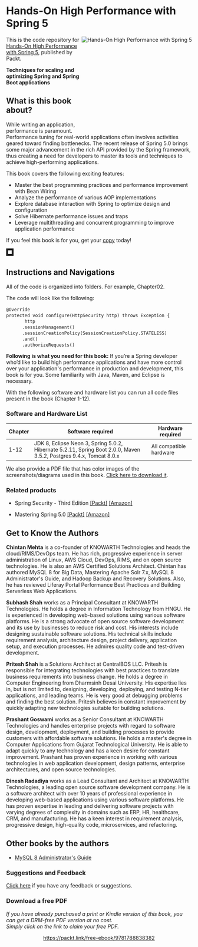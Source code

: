 # Hands-On High Performance with Spring 5

<a href="https://www.packtpub.com/application-development/hands-high-performance-spring?utm_source=github&utm_medium=repository&utm_campaign=9781788838382"><img src="https://raw.githubusercontent.com/PacktPublishing/Hands-On-High-Performance-with-Spring-5/master/cover.png" alt="Hands-On High Performance with Spring 5" height="256px" align="right"></a>

This is the code repository for [Hands-On High Performance with Spring 5](https://www.packtpub.com/application-development/hands-high-performance-spring?utm_source=github&utm_medium=repository&utm_campaign=9781788838382), published by Packt.

**Techniques for scaling and optimizing Spring and Spring Boot applications**

## What is this book about?
While writing an application, performance is paramount. Performance tuning for real-world applications often involves activities geared toward finding bottlenecks. The recent release of Spring 5.0 brings some major advancement in the rich API provided by the Spring framework, thus creating a need for developers to master its tools and techniques to achieve high-performing applications.

This book covers the following exciting features:
* Master the best programming practices and performance improvement with Bean Wiring
* Analyze the performance of various AOP implementations
* Explore database interaction with Spring to optimize design and configuration
* Solve Hibernate performance issues and traps
* Leverage multithreading and concurrent programming to improve application performance

If you feel this book is for you, get your [copy](https://www.amazon.com/dp/1788838386) today!

<a href="https://www.packtpub.com/?utm_source=github&utm_medium=banner&utm_campaign=GitHubBanner"><img src="https://raw.githubusercontent.com/PacktPublishing/GitHub/master/GitHub.png" 
alt="https://www.packtpub.com/" border="5" /></a>


## Instructions and Navigations
All of the code is organized into folders. For example, Chapter02.

The code will look like the following:
```
@Override
protected void configure(HttpSecurity http) throws Exception {
       http
      .sessionManagement()
      .sessionCreationPolicy(SessionCreationPolicy.STATELESS)
      .and()
      .authorizeRequests()
```

**Following is what you need for this book:**
If you’re a Spring developer who’d like to build high performance applications and have more control over your application's performance in production and development, this book is for you. Some familiarity with Java, Maven, and Eclipse is necessary.	

With the following software and hardware list you can run all code files present in the book (Chapter 1-12).

### Software and Hardware List

| Chapter  | Software required                   | Hardware required                        |
| -------- | ------------------------------------| -----------------------------------|
| 1-12        | JDK 8, Eclipse Neon 3, Spring 5.0.2, Hibernate 5.2.11, Spring Boot 2.0.0, Maven 3.5.2, Postgres 9.4.x, Tomcat 8.0.x| All compatible hardware |


We also provide a PDF file that has color images of the screenshots/diagrams used in this book. [Click here to download it](https://www.packtpub.com/sites/default/files/downloads/HandsOnHighPerformancewithSpring5_ColorImages.pdf).

### Related products <Paste books from the Other books you may enjoy section>
* Spring Security - Third Edition [[Packt]](https://www.packtpub.com/application-development/spring-security-third-edition?utm_source=github&utm_medium=repository&utm_campaign=9781787129511) [[Amazon]](https://www.amazon.com/dp/1787129519)

* Mastering Spring 5.0 [[Packt]](https://www.packtpub.com/application-development/mastering-spring-50?utm_source=github&utm_medium=repository&utm_campaign=9781787123175) [[Amazon]](https://www.amazon.com/dp/1787123170)

## Get to Know the Authors
**Chintan Mehta**
is a co-founder of KNOWARTH Technologies and heads the cloud/RIMS/DevOps team. He has rich, progressive experience in server administration of Linux, AWS Cloud, DevOps, RIMS, and on open source technologies. He is also an AWS Certified Solutions Architect. Chintan has authored MySQL 8 for Big Data, Mastering Apache Solr 7.x, MySQL 8 Administrator's Guide, and Hadoop Backup and Recovery Solutions. Also, he has reviewed Liferay Portal Performance Best Practices and Building Serverless Web Applications.

**Subhash Shah**
works as a Principal Consultant at KNOWARTH Technologies. He holds a degree in Information Technology from HNGU. He is experienced in developing web-based solutions using various software platforms. He is a strong advocate of open source software development and its use by businesses to reduce risk and cost. His interests include designing sustainable software solutions. His technical skills include requirement analysis, architecture design, project delivery, application setup, and execution processes. He admires quality code and test-driven development.

**Pritesh Shah**
is a Solutions Architect at CentralBOS LLC. Pritesh is responsible for integrating technologies with best practices to translate business requirements into business change. He holds a degree in Computer Engineering from Dharmsinh Desai University. His expertise lies in, but is not limited to, designing, developing, deploying, and testing N-tier applications, and leading teams. He is very good at debugging problems and finding the best solution. Pritesh believes in constant improvement by quickly adapting new technologies suitable for building solutions.

**Prashant Goswami**
works as a Senior Consultant at KNOWARTH Technologies and handles enterprise projects with regard to software design, development, deployment, and building processes to provide customers with affordable software solutions. He holds a master's degree in Computer Applications from Gujarat Technological University. He is able to adapt quickly to any technology and has a keen desire for constant improvement. Prashant has proven experience in working with various technologies in web application development, design patterns, enterprise architectures, and open source technologies.

**Dinesh Radadiya**
works as a Lead Consultant and Architect at KNOWARTH Technologies, a leading open source software development company. He is a software architect with over 10 years of professional experience in developing web-based applications using various software platforms. He has proven expertise in leading and delivering software projects with varying degrees of complexity in domains such as ERP, HR, healthcare, CRM, and manufacturing. He has a keen interest in requirement analysis, progressive design, high-quality code, microservices, and refactoring.


## Other books by the authors
* [MySQL 8 Administrator's Guide](https://www.packtpub.com/big-data-and-business-intelligence/mysql-8-administrator%E2%80%99s-guide?utm_source=github&utm_medium=repository&utm_campaign=9781788395199)

### Suggestions and Feedback
[Click here](https://docs.google.com/forms/d/e/1FAIpQLSdy7dATC6QmEL81FIUuymZ0Wy9vH1jHkvpY57OiMeKGqib_Ow/viewform) if you have any feedback or suggestions.
### Download a free PDF

 <i>If you have already purchased a print or Kindle version of this book, you can get a DRM-free PDF version at no cost.<br>Simply click on the link to claim your free PDF.</i>
<p align="center"> <a href="https://packt.link/free-ebook/9781788838382">https://packt.link/free-ebook/9781788838382 </a> </p>